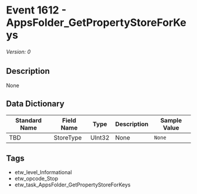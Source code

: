 # Event 1612 - AppsFolder_GetPropertyStoreForKeys
###### Version: 0

## Description
None

## Data Dictionary
|Standard Name|Field Name|Type|Description|Sample Value|
|---|---|---|---|---|
|TBD|StoreType|UInt32|None|`None`|

## Tags
* etw_level_Informational
* etw_opcode_Stop
* etw_task_AppsFolder_GetPropertyStoreForKeys